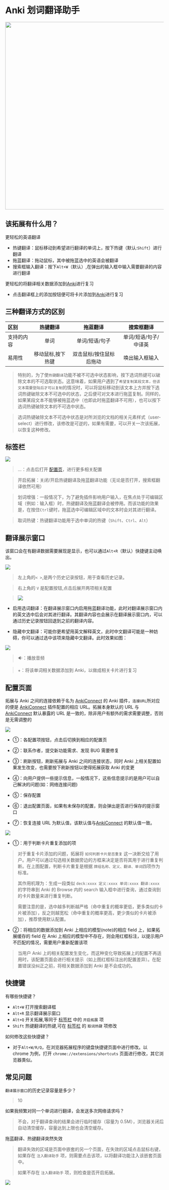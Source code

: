 # Anki 划词翻译助手

<p align="center">
  <img width="596" src="docs/assets/storybook.jpg">
</p>

## 该拓展有什么用？

更轻松的英语翻译

- 热键翻译：鼠标移动到希望进行翻译的单词上，按下热键（默认:`Shift`）进行翻译
- 拖蓝翻译：拖动鼠标，其中被拖蓝选中的英语会被翻译
- 搜索框输入翻译：按下`Alt+W`（默认）,在弹出的输入框中输入需要翻译的内容进行翻译

更轻松的将翻译相关数据添加到[Anki]进行复习

- 点击翻译框上的添加按钮便可将卡片添加到[Anki]进行复习

## 三种翻译方式的区别

| 区别       |     热键翻译      |        拖蓝翻译         |      搜索框翻译       |
| :--------- | :---------------: | :---------------------: | :-------------------: |
| 支持的内容 |       单词        |     单词/短语/句子      | 单词/短语/句子/中译英 |
| 易用性     | 移动鼠标,按下热键 | 双击鼠标/按住鼠标后拖动 |    唤出输入框输入     |

> 特别的，为了使`热键翻译`功能不被不可选中状态影响，按下选词热键可以破除文本的不可选取状态。这意味着，如果用户遇到了`希望复制某段文本，但该文本需要登陆后才可以复制`的情况时，可以将鼠标移动到该文本上方并按下选词热键破除文本不可选中的状态，之后便可对文本进行拖蓝复制。同样的，如果某段文本不能够被拖蓝选中（也即此时拖蓝翻译不可用），也可以按下选词热键破除文本的不可选中状态。

> 选词热键破除文本不可选中状态是对所浏览的文档的相关元素样式（user-select）进行修改，该修改是可逆的，如果有需要，可以开关一次该拓展，以恢复这种修改。

## 标签栏

  <img src="docs/assets/action.png">

> ...：点击后打开 [配置页]，进行更多相关配置

> 开启拓展：关闭/开启热键翻译及拖蓝翻译功能（无论是否打开，搜索框翻译依然可用）

> 划词增强：一般情况下，为了避免插件影响用户输入，在焦点处于可编辑区域（例如：输入框）时，热键翻译及拖蓝翻译会被停用。而该功能的效果是，在按住`Ctrl`键时，拖蓝选中可编辑区域中的文本时会对其进行翻译。

> 取词热键：热键翻译功能用于选中单词的热键（`Shift`、`Ctrl`、`Alt`）

## 翻译展示窗口

该窗口会在有翻译数据需要展现是显示，也可以通过`Alt+R`（默认）快捷键主动唤出。

<img src="docs/assets/displayView.jpg">

> 左上角的`< >`,是两个历史记录按钮，用于查看历史记录。

> 右上角的 `V` 是配置按钮,点击后展开两项相关配置

> <img src="docs/assets/displayViewConfig.jpg">

- 启用选词翻译：在翻译展示窗口内启用拖蓝翻译功能，此时对翻译展示窗口内的英文选中后会对其进行翻译。其翻译内容也会展示在翻译展示窗口内，可以通过历史记录按钮回退到之前的翻译内容。

- 隐藏中文翻译：可能你更希望用英文解释英文，此时中文翻译可能是一种妨碍，你可以通过选中该项来隐藏中文翻译。此时效果如图：

<img src="docs/assets/hiddenChinese.jpg">

> 🔉：播放音频

> +：将该单词相关数据添加到 Anki，以做成相关卡片进行复习

## 配置页面

拓展与 Anki 之间的连接依赖于名为 [AnkiConnect] 的 Anki 插件，`连接URL`所对应的便是 [AnkiConnect] 插件配置的相应 URL。拓展本身默认的 URL 与 [AnkiConnect] 默认暴露的 URL 是一致的，除非用户有额外的需求需要调整，否则是无需调整的

<img src="docs/assets/OptionsPage.png">

- ①：各配置项按钮，点击后切换到相应的配置页
- ②：联系作者，提交新功能需求、发现 BUG 需要修复
- ③：刷新按钮，刷新拓展与 Anki 之间的连接状态，同时 Anki 上相关配置如果发生改变，也需要按下刷新按钮以使得拓展获取 Anki 的变更

- ④：向用户提供一些提示信息，一般情况下，这些信息提示的是用户可以自己解决的问题(如：网络连接问题)
- ⑤：保存配置
- ⑥：退出配置页面，如果有未保存的配置，则会弹出是否进行保存的提示窗口
- ⑦：恢复连接 URL 为默认值，该默认值与[AnkiConnect] 的默认值一致。

<img src="docs/assets/OptionsWordPage.png">

- ①：用于判断卡片重复添加的项

> 对于重复卡片添加的问题，拓展将 `如何判断卡片是否重复` 这一决断交给了用户。用户可以通过勾选相关数据旁边的方框来决定是否将其用于进行重复判断。在上图配置，判断卡片重复是根据 `牌组名称、定义、翻译、单词`四项作为标准。
>
> 其作用机理为：生成一段类似 `deck:xxxx 定义:xxxx 单词:xxxx 翻译:xxxx` 的字符串到 Anki 的 Browse 内的 search 输入框中进行查询，通过查询到的卡片数量来进行重复判断。
>
> 需要注意的是，选中越多判断越严格（命中重复的概率更低，更多类似的卡片被添加），反之则越宽松（命中重复的概率更高，更少类似的卡片被添加），推荐使用默认配置。

- ②：将相应的数据添加到 Anki 上相应的模型(note)的相应 field 上，如果拓展缓存的 field 在 Anki 上相应的模型中不存在，则会用红框标注，以提示用户不匹配的情况，需要用户重新配置该项

> 当用户 Anki 上的相关配置发生变化，而这种变化导致拓展上的配置不再适用时，该配置页面会进行相关提示（如上图红框标注出的配置差异）。在配置错误没纠正之前，将相关数据添加到 Anki 是不会成功的。

## 快捷键

有哪些快捷键？

- `Alt+W` 打开搜索翻译框
- `Alt+R` 显示翻译展示窗口
- `Alt+Q` 开关拓展,等同于 [标签栏] 中的 `开启拓展` 项
- `Shift` 热键翻译的热键,可在 [标签栏] 的 `取词热键` 项修改

如何修改这些快捷键？

- 对于`Alt+W/R/Q`，在浏览器拓展程序的键盘快捷键页面中进行修改。以 chrome 为例，打开 `chrome://extensions/shortcuts` 页面进行修改，其它浏览器类似。

## 常见问题

`翻译展示窗口`的历史记录容量是多少？

> 10

如果我频繁对同一个单词进行翻译，会发送多次网络请求吗？

> 不会，对于翻译查询的结果会进行临时缓存（容量为 0.5M），浏览器关闭后自动清空缓存，容量达到上限也会清空缓存。

拖蓝翻译、热键翻译突然失效
> 翻译失效的区域是页面中嵌套的另一个页面，在失效的区域点击鼠标右键，如果存在 `注入翻译助手` 项，则需要点击该项，以将翻译功能注入该嵌套页面中。
> 
> 如果不存在 `注入翻译助手` 项，则检查是否开启拓展。

<img src="./docs/assets/menu.png">

[anki]: https://apps.ankiweb.net
[ankiconnect]: https://ankiweb.net/shared/info/2055492159
[标签栏]: #标签栏
[配置页]: #配置页面
